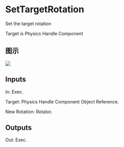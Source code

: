 # SetTargetRotation

Set the target rotation

Target is Physics Handle Component

## 图示

![]($-20221218-20223444.png)

## Inputs

In: Exec.

Target: Physics Handle Component Object Reference.

New Rotation: Rotator.  

## Outputs

Out: Exec.

